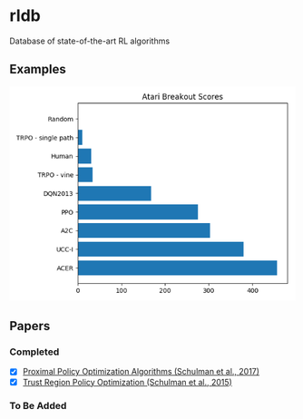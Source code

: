 # rldb
Database of state-of-the-art RL algorithms

## Examples

![Atari Breakout Scores](/docs/atari-breakout.png)

## Papers

### Completed

- [x] [Proximal Policy Optimization Algorithms (Schulman et al., 2017)](https://arxiv.org/abs/1707.06347)
- [x] [Trust Region Policy Optimization (Schulman et al., 2015)](https://arxiv.org/abs/1502.05477)

### To Be Added
